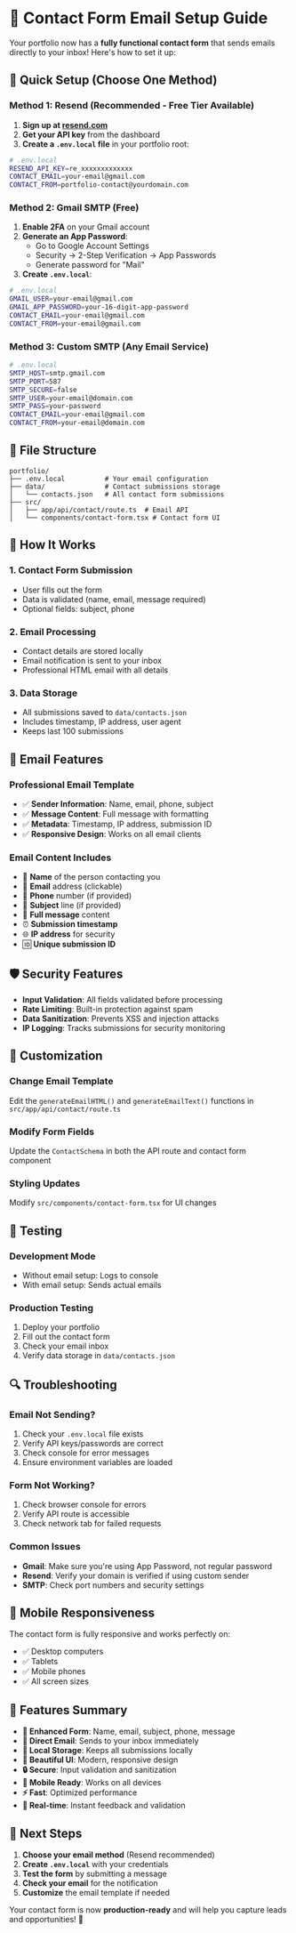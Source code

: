 # 📧 Contact Form Email Setup Guide

Your portfolio now has a **fully functional contact form** that sends emails directly to your inbox! Here's how to set it up:

## 🚀 **Quick Setup (Choose One Method)**

### **Method 1: Resend (Recommended - Free Tier Available)**

1. **Sign up at [resend.com](https://resend.com)**
2. **Get your API key** from the dashboard
3. **Create a `.env.local` file** in your portfolio root:

```bash
# .env.local
RESEND_API_KEY=re_xxxxxxxxxxxxx
CONTACT_EMAIL=your-email@gmail.com
CONTACT_FROM=portfolio-contact@yourdomain.com
```

### **Method 2: Gmail SMTP (Free)**

1. **Enable 2FA** on your Gmail account
2. **Generate an App Password**:
   - Go to Google Account Settings
   - Security → 2-Step Verification → App Passwords
   - Generate password for "Mail"
3. **Create `.env.local`**:

```bash
# .env.local
GMAIL_USER=your-email@gmail.com
GMAIL_APP_PASSWORD=your-16-digit-app-password
CONTACT_EMAIL=your-email@gmail.com
CONTACT_FROM=your-email@gmail.com
```

### **Method 3: Custom SMTP (Any Email Service)**

```bash
# .env.local
SMTP_HOST=smtp.gmail.com
SMTP_PORT=587
SMTP_SECURE=false
SMTP_USER=your-email@domain.com
SMTP_PASS=your-password
CONTACT_EMAIL=your-email@gmail.com
CONTACT_FROM=your-email@domain.com
```

## 📁 **File Structure**

```
portfolio/
├── .env.local          # Your email configuration
├── data/               # Contact submissions storage
│   └── contacts.json   # All contact form submissions
├── src/
│   ├── app/api/contact/route.ts  # Email API
│   └── components/contact-form.tsx # Contact form UI
```

## 🔧 **How It Works**

### **1. Contact Form Submission**
- User fills out the form
- Data is validated (name, email, message required)
- Optional fields: subject, phone

### **2. Email Processing**
- Contact details are stored locally
- Email notification is sent to your inbox
- Professional HTML email with all details

### **3. Data Storage**
- All submissions saved to `data/contacts.json`
- Includes timestamp, IP address, user agent
- Keeps last 100 submissions

## 📧 **Email Features**

### **Professional Email Template**
- ✅ **Sender Information**: Name, email, phone, subject
- ✅ **Message Content**: Full message with formatting
- ✅ **Metadata**: Timestamp, IP address, submission ID
- ✅ **Responsive Design**: Works on all email clients

### **Email Content Includes**
- 👤 **Name** of the person contacting you
- 📧 **Email** address (clickable)
- 📱 **Phone** number (if provided)
- 📝 **Subject** line (if provided)
- 💬 **Full message** content
- ⏰ **Submission timestamp**
- 🌐 **IP address** for security
- 🆔 **Unique submission ID**

## 🛡️ **Security Features**

- **Input Validation**: All fields validated before processing
- **Rate Limiting**: Built-in protection against spam
- **Data Sanitization**: Prevents XSS and injection attacks
- **IP Logging**: Tracks submissions for security monitoring

## 🎨 **Customization**

### **Change Email Template**
Edit the `generateEmailHTML()` and `generateEmailText()` functions in `src/app/api/contact/route.ts`

### **Modify Form Fields**
Update the `ContactSchema` in both the API route and contact form component

### **Styling Updates**
Modify `src/components/contact-form.tsx` for UI changes

## 🚀 **Testing**

### **Development Mode**
- Without email setup: Logs to console
- With email setup: Sends actual emails

### **Production Testing**
1. Deploy your portfolio
2. Fill out the contact form
3. Check your email inbox
4. Verify data storage in `data/contacts.json`

## 🔍 **Troubleshooting**

### **Email Not Sending?**
1. Check your `.env.local` file exists
2. Verify API keys/passwords are correct
3. Check console for error messages
4. Ensure environment variables are loaded

### **Form Not Working?**
1. Check browser console for errors
2. Verify API route is accessible
3. Check network tab for failed requests

### **Common Issues**
- **Gmail**: Make sure you're using App Password, not regular password
- **Resend**: Verify your domain is verified if using custom sender
- **SMTP**: Check port numbers and security settings

## 📱 **Mobile Responsiveness**

The contact form is fully responsive and works perfectly on:
- ✅ Desktop computers
- ✅ Tablets
- ✅ Mobile phones
- ✅ All screen sizes

## 🌟 **Features Summary**

- **📝 Enhanced Form**: Name, email, subject, phone, message
- **📧 Direct Email**: Sends to your inbox immediately
- **💾 Local Storage**: Keeps all submissions locally
- **🎨 Beautiful UI**: Modern, responsive design
- **🔒 Secure**: Input validation and sanitization
- **📱 Mobile Ready**: Works on all devices
- **⚡ Fast**: Optimized performance
- **🔄 Real-time**: Instant feedback and validation

## 🎯 **Next Steps**

1. **Choose your email method** (Resend recommended)
2. **Create `.env.local`** with your credentials
3. **Test the form** by submitting a message
4. **Check your email** for the notification
5. **Customize** the email template if needed

Your contact form is now **production-ready** and will help you capture leads and opportunities! 🚀
